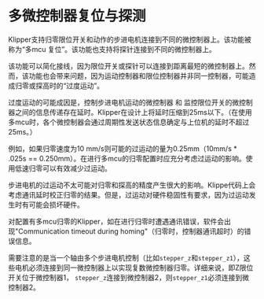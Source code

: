# 多微控制器复位与探测

Klipper支持归零限位开关和动作的步进电机连接到不同的微控制器上。该功能被称为“多mcu 复位”。该功能也支持将探针连接到不同的微控制器上。

该功能可以简化接线，因为限位开关或探针可以连接到距离最短的微控制器上。然而，该功能也会带来问题，因为运动控制器和限位控制器并非同一控制器，可能造成归零或探高时的“过度运动”。

过度运动的可能成因是，控制步进电机运动的微控制器 和 监控限位开关的微控制器之间的信息传递存在延时。Klipper在设计上将延时压缩到25ms以下。（在使用多mcu时，各个微控制器会通过周期性发送状态信息确定与上位机的延时不超过25ms。）

例如，如果归零速度为10 mm/s则可能的过运动的量为0.25mm（10mm/s * .025s == 0.250mm）。在进行多mcu的归零配置时应充分考虑过运动的影响。使用低速归零可以有效减少过运动。

步进电机的过运动不太可能对归零和探高的精度产生很大的影响。Klippe代码上会考虑通讯延时校正归零的结果。但是，过运动对硬件稳固性有要求，因为过运动发生时有可能会损坏硬件。

对配置有多mcu归零的Klipper，如在进行归零时遭遇通讯错误，软件会出现"Communication timeout during homing"（归零时，控制器通讯超时）的错误信息。

需要注意的是当一个轴由多个步进电机控制（比如`stepper_z`和`stepper_z1`），这些电机必须连接到同一微控制器上以实现复数微控制器归零。详细来说，即Z限位开关位于微控制器1， `stepper_z`连接到微控制器2，则`stepper_z1`必须连接到微控制器2。
